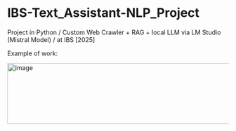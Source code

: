 # IBS-Text_Assistant-NLP_Project
Project in Python / Custom Web Crawler + RAG + local LLM via LM Studio (Mistral Model) / at IBS [2025]

Example of work:

<img width="686" height="139" alt="image" src="https://github.com/user-attachments/assets/b4de068e-6a8c-42f0-b198-c852b1ebb5a7" />
